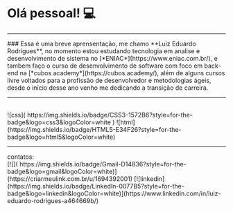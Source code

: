 #  Olá pessoal! 💻
<hr>
### Essa é uma breve aprensentação, me chamo **Luiz Eduardo Rodrigues**, no momento estou estudando tecnologia em analise e desenvolvimento de sistema no [*ENIAC*](https://www.eniac.com.br/), e tambem faço o curso de desenvolvimento de software com foco em back-end na [*cubos academy*](https://cubos.academy/), além de alguns cursos livre voltados para a profissão de desenvolvedor e metodologias ágeis,  desde o início desse ano venho me dedicando a transição de carreira.
<hr><br>
![css]( https://img.shields.io/badge/CSS3-1572B6?style=for-the-badge&logo=css3&logoColor=white )
![html](https://img.shields.io/badge/HTML5-E34F26?style=for-the-badge&logo=html5&logoColor=white)

<hr>
contatos:<br>
[![](	https://img.shields.io/badge/Gmail-D14836?style=for-the-badge&logo=gmail&logoColor=white)](https://criarmeulink.com.br/u/1694392001)
[![linkedin](https://img.shields.io/badge/LinkedIn-0077B5?style=for-the-badge&logo=linkedin&logoColor=white)](https://www.linkedin.com/in/luiz-eduardo-rodrigues-a464669b/)<br>


